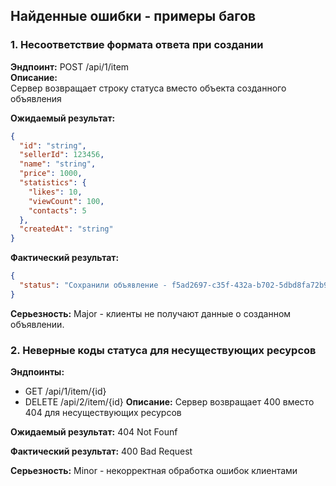 ## Найденные ошибки - примеры багов

### 1. Несоответствие формата ответа при создании
**Эндпоинт:** POST /api/1/item  
**Описание:**  
Сервер возвращает строку статуса вместо объекта созданного объявления

**Ожидаемый результат:**  
```json
{
  "id": "string",
  "sellerId": 123456,
  "name": "string",
  "price": 1000,
  "statistics": {
    "likes": 10,
    "viewCount": 100,
    "contacts": 5
  },
  "createdAt": "string"
}
```

**Фактический результат:**
```json
{
  "status": "Сохранили объявление - f5ad2697-c35f-432a-b702-5dbd8fa72b9b"
}
```

**Серьезность:** Major - клиенты не получают данные о созданном объявлении.

### 2. Неверные коды статуса для несуществующих ресурсов 
**Эндпоинты:**
- GET /api/1/item/{id}
- DELETE /api/2/item/{id}
**Описание:**
Сервер возвращает 400 вместо 404 для несуществующих ресурсов 

**Ожидаемый результат:**
404 Not Founf

**Фактический результат:**
400 Bad Request

**Серьезность:** Minor - некорректная обработка ошибок клиентами